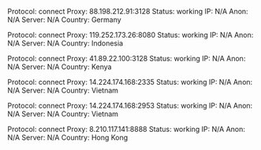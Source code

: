 Protocol: connect
Proxy: 88.198.212.91:3128
Status: working
IP: N/A
Anon: N/A
Server: N/A
Country: Germany

Protocol: connect
Proxy: 119.252.173.26:8080
Status: working
IP: N/A
Anon: N/A
Server: N/A
Country: Indonesia

Protocol: connect
Proxy: 41.89.22.100:3128
Status: working
IP: N/A
Anon: N/A
Server: N/A
Country: Kenya

Protocol: connect
Proxy: 14.224.174.168:2335
Status: working
IP: N/A
Anon: N/A
Server: N/A
Country: Vietnam

Protocol: connect
Proxy: 14.224.174.168:2953
Status: working
IP: N/A
Anon: N/A
Server: N/A
Country: Vietnam

Protocol: connect
Proxy: 8.210.117.141:8888
Status: working
IP: N/A
Anon: N/A
Server: N/A
Country: Hong Kong

